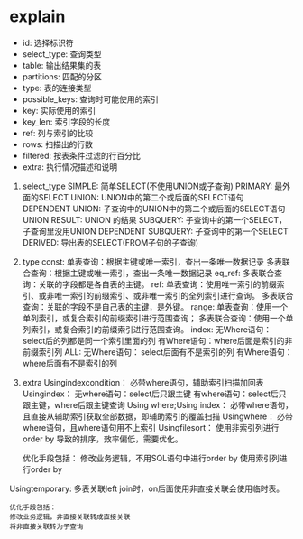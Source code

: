 # explain
- id: 选择标识符 
- select_type: 查询类型 
- table: 输出结果集的表 
- partitions: 匹配的分区 
- type: 表的连接类型 
- possible_keys: 查询时可能使用的索引 
- key: 实际使用的索引 
- key_len: 索引字段的长度 
- ref: 列与索引的比较 
- rows: 扫描出的行数 
- filtered: 按表条件过滤的行百分比 
- extra: 执行情况描述和说明 

1. select_type
SIMPLE: 简单SELECT(不使用UNION或子查询) 
PRIMARY: 最外面的SELECT 
UNION: UNION中的第二个或后面的SELECT语句 
DEPENDENT UNION: 子查询中的UNION中的第二个或后面的SELECT语句 
UNION RESULT: UNION 的结果 
SUBQUERY: 子查询中的第一个SELECT，子查询里没用UNION 
DEPENDENT SUBQUERY: 子查询中的第一个SELECT 
DERIVED: 导出表的SELECT(FROM子句的子查询) 

2. type
const: 
    单表查询：根据主键或唯一索引，查出一条唯一数据记录 
    多表联合查询：根据主键或唯一索引，查出一条唯一数据记录 
eq_ref: 
    多表联合查询：关联的字段都是各自表的主键。 
ref: 
    单表查询：使用唯一索引的前缀索引、或非唯一索引的前缀索引、或非唯一索引的全列索引进行查询。 
    多表联合查询：关联的字段不是自己表的主键，是外键。 
range: 
    单表查询：使用一个单列索引，或复合索引的前缀索引进行范围查询； 
    多表联合查询：使用一个单列索引，或复合索引的前缀索引进行范围查询。 
index: 
    无Where语句：select后的列都是同一个索引里面的列 
    有Where语句：where后面是索引的非前缀索引列 
ALL: 
    无Where语句： select后面有不是索引的列 
    有Where语句：where后面有不是索引的列 

3. extra
Usingindexcondition： 
    必带where语句，辅助索引扫描加回表 
Usingindex： 
    无where语句：select后只跟主键 
    有where语句：select后只跟主键，where后跟主键查询 
Using where;Using index： 
    必带where语句，且直接从辅助索引获取全部数据，即辅助索引的覆盖扫描 
Usingwhere： 
    必带where语句，且where语句用不上索引 
Usingfilesort： 
    使用非索引列进行order by 导致的排序，效率偏低，需要优化。 

    优化手段包括： 
    修改业务逻辑，不用SQL语句中进行order by 
    使用索引列进行order by 

Usingtemporary: 
    多表关联left join时，on后面使用非直接关联会使用临时表。 

    优化手段包括： 
    修改业务逻辑，非直接关联转成直接关联 
    将非直接关联转为子查询 
